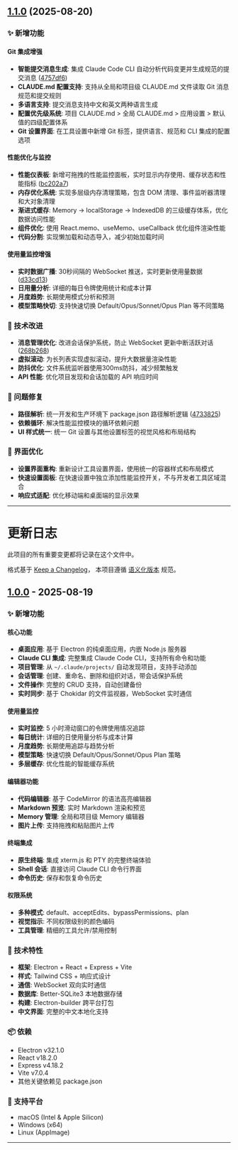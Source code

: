 ## [1.1.0](https://github.com/felix-liuyj/claude-code-ui-desktop/compare/v1.0.0...v1.1.0) (2025-08-20)

### ✨ 新增功能

#### Git 集成增强
* **智能提交消息生成**: 集成 Claude Code CLI 自动分析代码变更并生成规范的提交消息 ([4757df6](https://github.com/felix-liuyj/claude-code-ui-desktop/commit/4757df6bab238ca3c13eaa9569c9ada9cb9a3e4d))
* **CLAUDE.md 配置支持**: 支持从全局和项目级 CLAUDE.md 文件读取 Git 消息规范和提交规则
* **多语言支持**: 提交消息支持中文和英文两种语言生成
* **配置优先级系统**: 项目 CLAUDE.md > 全局 CLAUDE.md > 应用设置 > 默认值的四级配置体系
* **Git 设置界面**: 在工具设置中新增 Git 标签，提供语言、规范和 CLI 集成的配置选项

#### 性能优化与监控
* **性能仪表板**: 新增可拖拽的性能监控面板，实时显示内存使用、缓存状态和性能指标 ([bc202a7](https://github.com/felix-liuyj/claude-code-ui-desktop/commit/bc202a798b0c587adb420d988b2d0600802cf6c5))
* **内存优化系统**: 实现多层级内存清理策略，包含 DOM 清理、事件监听器清理和大对象清理
* **渐进式缓存**: Memory → localStorage → IndexedDB 的三级缓存体系，优化数据访问性能
* **组件优化**: 使用 React.memo、useMemo、useCallback 优化组件渲染性能
* **代码分割**: 实现懒加载和动态导入，减少初始加载时间

#### 使用量监控增强
* **实时数据广播**: 30秒间隔的 WebSocket 推送，实时更新使用量数据 ([d33cd13](https://github.com/felix-liuyj/claude-code-ui-desktop/commit/d33cd1326515887890f3090d182154a913eff4a5))
* **日用量分析**: 详细的每日令牌使用统计和成本计算
* **月度趋势**: 长期使用模式分析和预测
* **模型策略快切**: 支持快速切换 Default/Opus/Sonnet/Opus Plan 等不同策略

### 🔧 技术改进

* **消息管理优化**: 改进会话保护系统，防止 WebSocket 更新中断活跃对话 ([268b268](https://github.com/felix-liuyj/claude-code-ui-desktop/commit/268b268566d2ea56c638ba3dead2e4b3f7706ec1))
* **虚拟滚动**: 为长列表实现虚拟滚动，提升大数据量渲染性能
* **防抖优化**: 文件系统监听器使用300ms防抖，减少频繁触发
* **API 性能**: 优化项目发现和会话加载的 API 响应时间

### 🐛 问题修复

* **路径解析**: 统一开发和生产环境下 package.json 路径解析逻辑 ([4733825](https://github.com/felix-liuyj/claude-code-ui-desktop/commit/4733825a47e1f33c174031af07d4d8207ee9e9dd))
* **依赖循环**: 解决性能监控模块的循环依赖问题
* **UI 样式统一**: 统一 Git 设置与其他设置标签的视觉风格和布局结构

### 🎯 界面优化

* **设置界面重构**: 重新设计工具设置界面，使用统一的容器样式和布局模式  
* **快速设置面板**: 在快速设置中独立添加性能监控开关，不与开发者工具区域混合
* **响应式适配**: 优化移动端和桌面端的显示效果

---

# 更新日志

此项目的所有重要变更都将记录在这个文件中。

格式基于 [Keep a Changelog](https://keepachangelog.com/zh-CN/1.0.0/)，
本项目遵循 [语义化版本](https://semver.org/lang/zh-CN/) 规范。

## [1.0.0] - 2025-08-19

### ✨ 新增功能

#### 核心功能
- **桌面应用**: 基于 Electron 的纯桌面应用，内嵌 Node.js 服务器
- **Claude CLI 集成**: 完整集成 Claude Code CLI，支持所有命令和功能
- **项目管理**: 从 `~/.claude/projects/` 自动发现项目，支持手动添加
- **会话管理**: 创建、重命名、删除和组织对话，带会话保护系统
- **文件操作**: 完整的 CRUD 支持，自动创建备份
- **实时同步**: 基于 Chokidar 的文件监视器，WebSocket 实时通信

#### 使用量监控
- **实时监控**: 5 小时滑动窗口的令牌使用情况追踪
- **每日统计**: 详细的日使用量分析与成本计算
- **月度趋势**: 长期使用追踪与趋势分析
- **模型策略**: 快速切换 Default/Opus/Sonnet/Opus Plan 策略
- **多层缓存**: 优化性能的智能缓存系统

#### 编辑器功能
- **代码编辑器**: 基于 CodeMirror 的语法高亮编辑器
- **Markdown 预览**: 实时 Markdown 渲染和预览
- **Memory 管理**: 全局和项目级 Memory 编辑器
- **图片上传**: 支持拖拽和粘贴图片上传

#### 终端集成
- **原生终端**: 集成 xterm.js 和 PTY 的完整终端体验
- **Shell 会话**: 直接访问 Claude CLI 命令行界面
- **命令历史**: 保存和恢复命令历史

#### 权限系统
- **多种模式**: default、acceptEdits、bypassPermissions、plan
- **视觉指示**: 不同权限级别的颜色编码
- **工具管理**: 精细的工具允许/禁用控制

### 🔧 技术特性

- **框架**: Electron + React + Express + Vite
- **样式**: Tailwind CSS + 响应式设计
- **通信**: WebSocket 双向实时通信
- **数据库**: Better-SQLite3 本地数据存储
- **构建**: Electron-builder 跨平台打包
- **中文界面**: 完整的中文本地化支持

### 📦 依赖

- Electron v32.1.0
- React v18.2.0
- Express v4.18.2
- Vite v7.0.4
- 其他关键依赖见 package.json

### 🎯 支持平台

- macOS (Intel & Apple Silicon)
- Windows (x64)
- Linux (AppImage)

---

[1.0.0]: https://github.com/felix-liuyj/claude-code-ui-desktop/releases/tag/v1.0.0